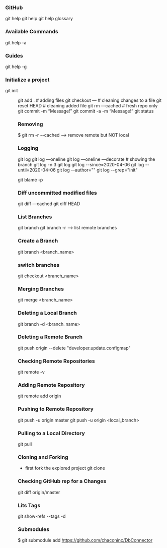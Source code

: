 ### GitHub
git help
git help <command>
git help glossary

### Available Commands
git help -a

### Guides
git help -g

### Initialize a project
git init <dir>
git add . # adding files
git checkout — <filename> # cleaning changes to a file
git reset HEAD <filename> # cleaning added file
git rm —cached <filename> # fresh repo only
git commit -m “Message!”
git commit -a -m “Message!”
git status

### Removing

$ git rm -r --cached <folder> --> remove remote but NOT local

### Logging
git log
git log —oneline
git log —oneline —decorate # showing the branch
git log -n 3
git log <filename>
git log --since=2020-04-06
git log --until=2020-04-06
git log --author="<name>"
git log --grep="init"

git blame -p <file>

### Diff uncommitted modified files
git diff —cached <filename>
git diff HEAD <filename>

### List Branches
git branch
git branch -r --> list remote branches

### Create a Branch
git branch <branch_name>

### switch branches
git checkout <branch_name>

### Merging Branches
git merge <branch_name>

### Deleting a Local Branch
git branch -d <branch_name>

### Deleting a Remote Branch
git push origin --delete "developer.update.configmap"

### Checking Remote Repositories
git remote -v

### Adding Remote Repository
git remote add origin <link>

### Pushing to Remote Repository
git push -u origin master
git push -u origin <local_branch>

### Pulling to a Local Directory
git pull

### Cloning and Forking
- first fork the explored project
git clone <link>

### Checking GitHub rep for a Changes
git diff origin/master

### Lits Tags
git show-refs --tags -d

### Submodules

$ git submodule add https://github.com/chaconinc/DbConnector